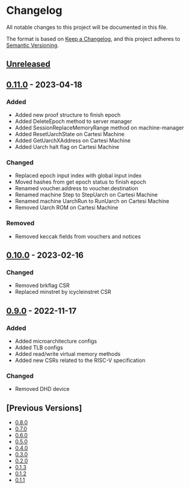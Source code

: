 # Changelog
All notable changes to this project will be documented in this file.

The format is based on [Keep a Changelog](https://keepachangelog.com/en/1.0.0/),
and this project adheres to [Semantic Versioning](https://semver.org/spec/v2.0.0.html).

## [Unreleased]

## [0.11.0] - 2023-04-18
### Added
- Added new proof structure to finish epoch
- Added DeleteEpoch method to server manager
- Added SessionReplaceMemoryRange method on machine-manager
- Added ResetUarchState on Cartesi Machine
- Added GetUarchXAddress on Cartesi Machine
- Added Uarch halt flag on Cartesi Machine

### Changed
- Replaced epoch input index with global input index
- Moved hashes from get epoch status to finish epoch
- Renamed voucher.address to voucher.destination
- Renamed machine Step to StepUarch on Cartesi Machine
- Renamed machine UarchRun to RunUarch on Cartesi Machine
- Removed Uarch ROM on Cartesi Machine

### Removed
- Removed keccak fields from vouchers and notices

## [0.10.0] - 2023-02-16
### Changed
- Removed brkflag CSR
- Replaced minstret by icycleinstret CSR

## [0.9.0] - 2022-11-17
### Added
- Added microarchitecture configs
- Added TLB configs
- Added read/write virtual memory methods
- Added new CSRs related to the RISC-V specification

### Changed
- Removed DHD device

## [Previous Versions]
- [0.8.0]
- [0.7.0]
- [0.6.0]
- [0.5.0]
- [0.4.0]
- [0.3.0]
- [0.2.0]
- [0.1.3]
- [0.1.2]
- [0.1.1]

[Unreleased]: https://github.com/cartesi/grpc-interfaces/compare/v0.11.0...HEAD
[0.11.0]: https://github.com/cartesi/grpc-interfaces/releases/tag/v0.11.0
[0.10.0]: https://github.com/cartesi/grpc-interfaces/releases/tag/v0.10.0
[0.9.0]: https://github.com/cartesi/grpc-interfaces/releases/tag/v0.9.0
[0.8.0]: https://github.com/cartesi/grpc-interfaces/releases/tag/v0.8.0
[0.7.0]: https://github.com/cartesi/grpc-interfaces/releases/tag/v0.7.0
[0.6.0]: https://github.com/cartesi/grpc-interfaces/releases/tag/v0.6.0
[0.5.0]: https://github.com/cartesi/grpc-interfaces/releases/tag/v0.5.0
[0.4.0]: https://github.com/cartesi/grpc-interfaces/releases/tag/v0.4.0
[0.3.0]: https://github.com/cartesi/grpc-interfaces/releases/tag/v0.3.0
[0.2.0]: https://github.com/cartesi/grpc-interfaces/releases/tag/v0.2.0
[0.1.3]: https://github.com/cartesi/grpc-interfaces/releases/tag/v0.1.3
[0.1.2]: https://github.com/cartesi/grpc-interfaces/releases/tag/v0.1.2
[0.1.1]: https://github.com/cartesi/grpc-interfaces/releases/tag/v0.1.1
